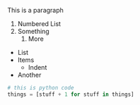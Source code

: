 This is a paragraph

1. Numbered List
1. Something
    1. More


- List
- Items
   - Indent
- Another


```python
# this is python code
things = [stuff + 1 for stuff in things]
```
